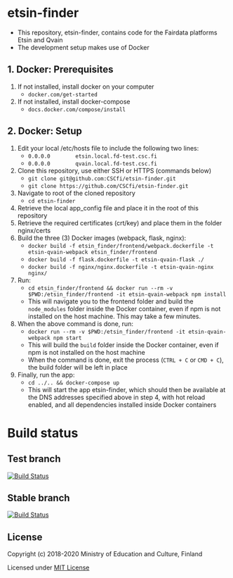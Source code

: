 # etsin-finder

- This repository, etsin-finder, contains code for the Fairdata platforms Etsin and Qvain
- The development setup makes use of Docker

## 1. Docker: Prerequisites

1. If not installed, install docker on your computer
    - `docker.com/get-started`
2. If not installed, install docker-compose
    - `docs.docker.com/compose/install`

## 2. Docker: Setup

1. Edit your local /etc/hosts file to include the following two lines:
    - `0.0.0.0        etsin.local.fd-test.csc.fi`
    - `0.0.0.0        qvain.local.fd-test.csc.fi`
2. Clone this repository, use either SSH or HTTPS (commands below)
    - `git clone git@github.com:CSCfi/etsin-finder.git`
    - `git clone https://github.com/CSCfi/etsin-finder.git`
3. Navigate to root of the cloned repository
    - `cd etsin-finder`
4. Retrieve the local app_config file and place it in the root of this repository
5. Retrieve the required certificates (crt/key) and place them in the folder nginx/certs
6. Build the three (3) Docker images (webpack, flask, nginx):
    - `docker build -f etsin_finder/frontend/webpack.dockerfile -t etsin-qvain-webpack etsin_finder/frontend`
    - `docker build -f flask.dockerfile -t etsin-qvain-flask ./`
    - `docker build -f nginx/nginx.dockerfile -t etsin-qvain-nginx nginx/`
7. Run:
    - `cd etsin_finder/frontend && docker run --rm -v $PWD:/etsin_finder/frontend -it etsin-qvain-webpack npm install`
    - This will navigate you to the frontend folder and build the `node_modules` folder inside the Docker container, even if npm is not installed on the host machine. This may take a few minutes.
8. When the above command is done, run:
    - `docker run --rm -v $PWD:/etsin_finder/frontend -it etsin-qvain-webpack npm start`
    - This will build the `build` folder inside the Docker container, even if npm is not installed on the host machine
    - When the command is done, exit the process (`CTRL + C` or `CMD + C`), the build folder will be left in place
9. Finally, run the app:
    - `cd ../.. && docker-compose up`
    - This will start the app etsin-finder, which should then be available at the DNS addresses specified above in step 4, with hot reload enabled, and all dependencies installed inside Docker containers

# Build status

## Test branch
[![Build Status](https://travis-ci.com/CSCfi/etsin-finder.svg?branch=test)](https://travis-ci.com/CSCfi/etsin-finder)

## Stable branch
[![Build Status](https://travis-ci.com/CSCfi/etsin-finder.svg?branch=stable)](https://travis-ci.com/CSCfi/etsin-finder)

License
-------
Copyright (c) 2018-2020 Ministry of Education and Culture, Finland

Licensed under [MIT License](LICENSE)